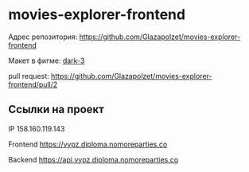 # movies-explorer-frontend

Адрес репозитория: https://github.com/Glazapolzet/movies-explorer-frontend

Макет в фигме: [dark-3](https://www.figma.com/file/4TT9AkYipcVxcGnfeRbmlX/dark-3?type=design&node-id=41057%3A39226&mode=design&t=fjd3CbYtlOP2iWX8-1)

pull request: https://github.com/Glazapolzet/movies-explorer-frontend/pull/2

## Ссылки на проект

IP 158.160.119.143

Frontend https://vypz.diploma.nomoreparties.co

Backend https://api.vypz.diploma.nomoreparties.co
